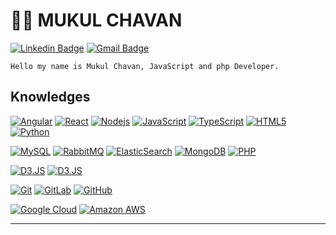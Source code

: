 # :man_technologist: MUKUL CHAVAN

[![Linkedin Badge](https://img.shields.io/badge/-LinkedIn-blue?style=flat-square&logo=Linkedin&logoColor=white&link=https://www.linkedin.com/in/luiz-carlos-abbott-galvão-neto-21a93b148/)](https://www.linkedin.com/in/mukul-chavan/)
[![Gmail Badge](https://img.shields.io/badge/-Gmail-c14438?style=flat-square&logo=Gmail&logoColor=white&link=mailto:mukulchavan23@gmail.com)](mailto:mukulchavan23@gmail.com)


    Hello my name is Mukul Chavan, JavaScript and php Developer.


## Knowledges

[![Angular](https://img.shields.io/badge/-Angular-DD0031?style=flat-square&logo=angular&link=https://github.com/mukulchavan/)](https://github.com/mukulchavan/)
[![React](https://img.shields.io/badge/-React-black?style=flat-square&logo=react&link=https://github.com/mukulchavan/)](https://github.com/mukulchavan/)
[![Nodejs](https://img.shields.io/badge/-Nodejs-black?style=flat-square&logo=Node.js&link=https://github.com/mukulchavan/)](https://github.com/mukulchavan/)
[![JavaScript](https://img.shields.io/badge/-JavaScript-black?style=flat-square&logo=javascript&link=https://github.com/mukulchavan/)](https://github.com/mukulchavan/)
[![TypeScript](https://img.shields.io/badge/-TypeScript-007ACC?style=flat-square&logo=typescript&link=https://github.com/mukulchavan/)](https://github.com/LuizCarlosAbbott/)
[![HTML5](https://img.shields.io/badge/-HTML5-E34F26?style=flat-square&logo=html5&logoColor=white&link=https://github.com/mukulchavan/)](https://github.com/mukulchavan/)
[![Python](https://img.shields.io/badge/-python-fff?style=flat-square&logo=python&link=https://github.com/mukulchavan/)](https://github.com/mukulchavan/)


[![MySQL](https://img.shields.io/badge/-MySQL-black?style=flat-square&logo=mysql&logoColor=white&link=https://github.com/mukulchavan/)](https://github.com/mukulchavan/)
[![RabbitMQ](https://img.shields.io/badge/-RabbitMQ-black?style=flat-square&logo=rabbitmq&link=https://github.com/mukulchavan/)](https://github.com/mukulchavan/)
[![ElasticSearch](https://img.shields.io/badge/-ElasticSearch-005571?style=flat-square&logo=elasticsearch&link=https://github.com/mukulchavan/)](https://github.com/LuizCarlosAbbott/)
[![MongoDB](https://img.shields.io/badge/-MongoDB-black?style=flat-square&logo=mongodb&link=https://github.com/mukulchavan/)](https://github.com/mukulchavan/)
[![PHP](https://img.shields.io/badge/-php-black?style=flat-square&logo=php&link=https://github.com/mukulchavan/)](https://github.com/mukulchavan/)


[![D3.JS](https://img.shields.io/badge/-D3.js-black?style=flat-square&logo=d3.js&link=https://github.com/mukulchavan/)](https://github.com/mukulchavan/)
[![D3.JS](https://img.shields.io/badge/-kibana-black?style=flat-square&logo=kibana&link=https://github.com/mukulchavan/)](https://github.com/mukulchavan/)


[![Git](https://img.shields.io/badge/-Git-black?style=flat-square&logo=git&link=https://github.com/mukulchavan/)](https://github.com/mukulchavan/)
[![GitLab](https://img.shields.io/badge/-GitLab-FCA121?style=flat-square&logo=gitlab&link=https://github.com/mukulchavan/)](https://github.com/mukulchavan/)
[![GitHub](https://img.shields.io/badge/-GitHub-181717?style=flat-square&logo=github&link=https://github.com/mukulchavan/)](https://github.com/mukulchavan/)

[![Google Cloud](https://img.shields.io/badge/Google%20Cloud-black?style=flat-square&logo=google-cloud&link=https://github.com/mukulchavan/)](https://github.com/mukulchavan/)
[![Amazon AWS](https://img.shields.io/badge/Amazon%20AWS-232F3E?style=flat-square&logo=amazon-aws&link=https://github.com/mukulchavan/)](https://github.com/mukulchavan/)


---
